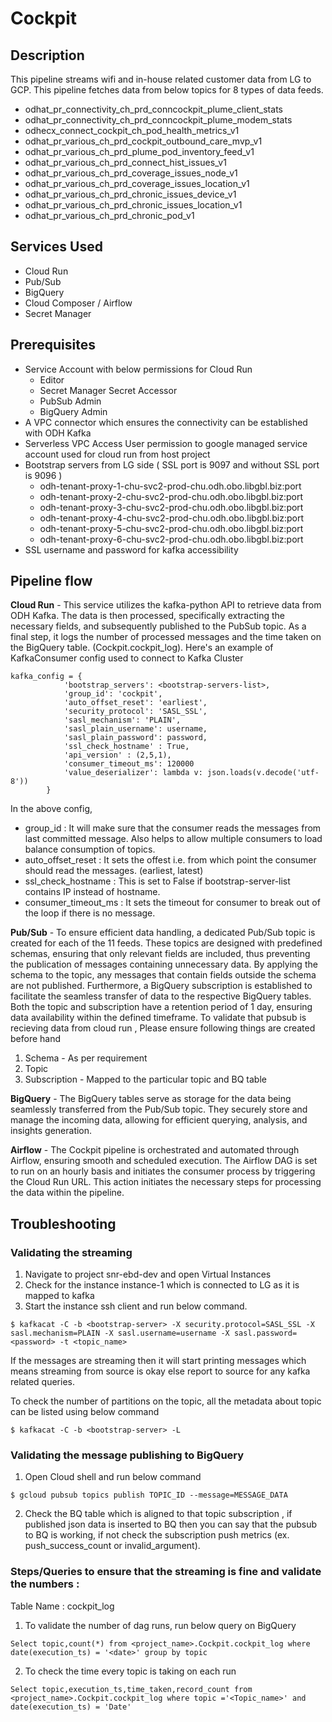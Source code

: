 # Cockpit

## Description
 This pipeline streams wifi and in-house related customer data from LG to GCP. This pipeline fetches data from below topics for 8 types of data feeds.
- odhat_pr_connectivity_ch_prd_conncockpit_plume_client_stats
- odhat_pr_connectivity_ch_prd_conncockpit_plume_modem_stats
- odhecx_connect_cockpit_ch_pod_health_metrics_v1
- odhat_pr_various_ch_prd_cockpit_outbound_care_mvp_v1
- odhat_pr_various_ch_prd_plume_pod_inventory_feed_v1
- odhat_pr_various_ch_prd_connect_hist_issues_v1
- odhat_pr_various_ch_prd_coverage_issues_node_v1
- odhat_pr_various_ch_prd_coverage_issues_location_v1
- odhat_pr_various_ch_prd_chronic_issues_device_v1
- odhat_pr_various_ch_prd_chronic_issues_location_v1
- odhat_pr_various_ch_prd_chronic_pod_v1



## Services Used
- Cloud Run
- Pub/Sub
- BigQuery
- Cloud Composer / Airflow
- Secret Manager


## Prerequisites
- Service Account with below permissions for Cloud Run 
   - Editor
   - Secret Manager Secret Accessor
   - PubSub Admin
   - BigQuery Admin
- A VPC connector which ensures the connectivity can be established with ODH Kafka   
- Serverless VPC Access User permission to google managed service account used for cloud run from host project
- Bootstrap servers from LG side ( SSL port is 9097 and without SSL port is 9096 )
  - odh-tenant-proxy-1-chu-svc2-prod-chu.odh.obo.libgbl.biz:port
  - odh-tenant-proxy-2-chu-svc2-prod-chu.odh.obo.libgbl.biz:port
  - odh-tenant-proxy-3-chu-svc2-prod-chu.odh.obo.libgbl.biz:port
  - odh-tenant-proxy-4-chu-svc2-prod-chu.odh.obo.libgbl.biz:port
  - odh-tenant-proxy-5-chu-svc2-prod-chu.odh.obo.libgbl.biz:port
  - odh-tenant-proxy-6-chu-svc2-prod-chu.odh.obo.libgbl.biz:port
- SSL username and password for kafka accessibility

## Pipeline flow

**Cloud Run** - This service utilizes the kafka-python API to retrieve data from ODH Kafka. The data is then processed, specifically extracting the necessary fields, and subsequently published to the PubSub topic. As a final step, it logs the number of processed messages and the time taken on the BigQuery table. (Cockpit.cockpit_log). Here's an example of KafkaConsumer config used to connect to Kafka Cluster
```
kafka_config = {
            'bootstrap_servers': <bootstrap-servers-list>,
            'group_id': 'cockpit',
            'auto_offset_reset': 'earliest',
            'security_protocol': 'SASL_SSL',
            'sasl_mechanism': 'PLAIN',
            'sasl_plain_username': username,
            'sasl_plain_password': password,
            'ssl_check_hostname' : True,
            'api_version' : (2,5,1),
            'consumer_timeout_ms': 120000
            'value_deserializer': lambda v: json.loads(v.decode('utf-8'))
        }
```
In the above config, <br>
- group_id : It will make sure that the consumer reads the messages from last committed message. Also helps to allow multiple consumers to load balance consumption of topics.
- auto_offset_reset : It sets the offest i.e. from which point the consumer should read the messages. (earliest, latest)
- ssl_check_hostname : This is set to False if bootstrap-server-list contains IP instead of hostname.
- consumer_timeout_ms : It sets the timeout for consumer to break out of the loop if there is no message. 


**Pub/Sub** - To ensure efficient data handling, a dedicated Pub/Sub topic is created for each of the 11 feeds. These topics are designed with predefined schemas, ensuring that only relevant fields are included, thus preventing the publication of messages containing unnecessary data. By applying the schema to the topic, any messages that contain fields outside the schema are not published. Furthermore, a BigQuery subscription is established to facilitate the seamless transfer of data to the respective BigQuery tables. Both the topic and subscription have a retention period of 1 day, ensuring data availability within the defined timeframe.
To validate that pubsub is recieving data from cloud run , Please ensure following things are created before hand 

1. Schema - As per requirement 
2. Topic 
3. Subscription - Mapped to the particular topic and BQ table 

**BigQuery** - The BigQuery tables serve as storage for the data being seamlessly transferred from the Pub/Sub topic. They securely store and manage the incoming data, allowing for efficient querying, analysis, and insights generation.


**Airflow** - The Cockpit pipeline is orchestrated and automated through Airflow, ensuring smooth and scheduled execution. The Airflow DAG is set to run on an hourly basis and initiates the consumer process by triggering the Cloud Run URL. This action initiates the necessary steps for processing the data within the pipeline.

## Troubleshooting

### Validating the streaming
1. Navigate to project snr-ebd-dev and open Virtual Instances
2. Check for the instance instance-1 which is connected to LG as it is mapped to kafka
3. Start the instance ssh client and run below command.
```
$ kafkacat -C -b <bootstrap-server> -X security.protocol=SASL_SSL -X sasl.mechanism=PLAIN -X sasl.username=username -X sasl.password=<password> -t <topic_name> 
```
If the messages are streaming then it will start printing messages which means streaming from source is okay else report to source for any kafka related queries.

To check the number of partitions on the topic, all the metadata about topic can be listed using below command
```
$ kafkacat -C -b <bootstrap-server> -L
```

### Validating the message publishing to BigQuery 

1. Open Cloud shell and run below command 
```
$ gcloud pubsub topics publish TOPIC_ID --message=MESSAGE_DATA
```
2. Check the BQ table which is aligned to that topic subscription , if published json data is inserted to BQ then you can say that the pubsub to BQ is working, if not check the subscription push metrics (ex. push_success_count or invalid_argument).


### Steps/Queries to ensure that the streaming is fine and validate the numbers :

Table Name : cockpit_log
1. To validate the number of dag runs, run below query on BigQuery
```
Select topic,count(*) from <project_name>.Cockpit.cockpit_log where date(execution_ts) = '<date>' group by topic
```
2. To check the time every topic is taking on each run
```
Select topic,execution_ts,time_taken,record_count from <project_name>.Cockpit.cockpit_log where topic ='<Topic_name>' and date(execution_ts) = 'Date'
```


